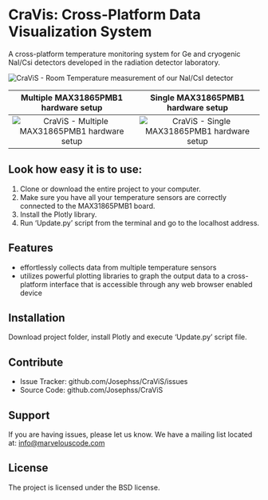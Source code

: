 CraVis: Cross-Platform Data Visualization System
========
A cross-platform temperature monitoring system for Ge and cryogenic NaI/Csi detectors developed in the radiation detector laboratory.

![CraViS - Room Temperature measurement of our NaI/CsI detector](https://lh3.googleusercontent.com/_x7hzkfzrqUOX9qRsq2c9ae4rtDmp2ebJWi9-cpa79rGmHJGGVuRS6wNwmFn_Z-WI8eX3wCHrmSVNfY=w1920-h901-rw "CraViS - Room Temperature measurement of our NaI/CsI detector")

Multiple MAX31865PMB1 hardware setup                |  Single MAX31865PMB1 hardware setup
:-------------------------:|:-------------------------:
![CraViS - Multiple MAX31865PMB1 hardware setup](https://lh3.googleusercontent.com/VSQ6lw1lu_EShYeYmo-n2oZSlEGxHlHIYW9NSZJDThhXCqeuFwT_lH83bj5hBdCFHiDaIVqzioBGYXE=w1920-h901 "CraViS - Multiple MAX31865PMB1 hardware setup")  | ![CraViS - Single MAX31865PMB1 hardware setup](https://lh4.googleusercontent.com/nvWdiGBZ3l_z-XOyHxS9gaceCPEayHE4le8eLeI5aNHm8ZXhHmv4Xsaw7JQTafaioDFff2tCkUU_rRA=w1920-h901 "CraViS - Single MAX31865PMB1 hardware setup")




Look how easy it is to use:
---------------------

1)	Clone or download the entire project to your computer. 
2)	Make sure you have all your temperature sensors are correctly connected to the MAX31865PMB1 board.
3)	Install the Plotly library. 
4)	Run ‘Update.py’ script from the terminal and go to the localhost address.
    

Features
--------
* effortlessly collects data from multiple temperature sensors
* utilizes powerful plotting libraries to graph the output data to a cross-platform interface that is accessible through any web browser enabled device


Installation
------------
Download project folder, install Plotly and execute ‘Update.py’ script file.

Contribute
----------

- Issue Tracker: github.com/Josephss/CraViS/issues
- Source Code: github.com/Josephss/CraViS

Support
-------

If you are having issues, please let us know.
We have a mailing list located at: info@marvelouscode.com

License
-------

The project is licensed under the BSD license.
